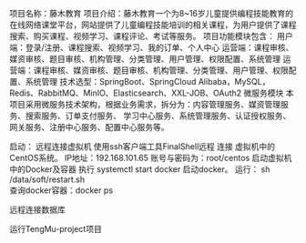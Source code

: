 项目名称：藤木教育
项目介绍：藤木教育一个为8~16岁儿童提供编程技能教育的在线网络课堂平台，网站提供了儿童编程技能培训的相关课程，为用户提供了课程搜索、购买课程、视频学习、课程评论、考试等服务。
项目功能模块包含：
用户端：登录/注册、课程搜索、视频学习、我的订单、个人中心 
运营端：课程审核、媒资审核、题目审核、机构管理、分类管理、用户管理、权限配置、系统管理
运营端：课程审核、媒资审核、题目审核、机构管理、分类管理、用户管理、权限配置、系统管理
技术选型：SpringBoot、SpringCloud Alibaba，MySQL，Redis、RabbitMQ、MinIO、Elasticsearch、XXL-JOB、OAuth2
微服务模块 本项目采用微服务技术架构，根据业务需求，拆分为：内容管理服务、媒资管理服务、搜索服务、订单支付服务、 学习中心服务、系统管理服务、认证授权服务、网关服务、注册中心服务、配置中心服务等。 

启动：
远程连接虚拟机
使用ssh客户端工具FinalShell远程 连接 虚拟机中的CentOS系统。
IP地址：192.168.101.65
账号与密码为：root/centos
启动虚拟机中的Docker及容器
执行 systemctl start docker 启动docker。
运行： sh /data/soft/restart.sh  
查询docker容器：docker ps

远程连接数据库

运行TengMu-project项目
